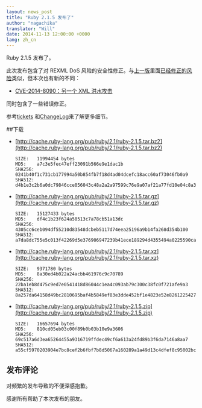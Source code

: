```yaml
---
layout: news_post
title: "Ruby 2.1.5 发布了"
author: "nagachika"
translator: "Will"
date: 2014-11-13 12:00:00 +0000
lang: zh_cn
---
```


Ruby 2.1.5 发布了。

此次发布包含了对 REXML DoS 风险的安全性修正。与[上一版](https://www.ruby-lang.org/zh_cn/news/2014/10/27/ruby-1-9-3-p550-is-released/)里面[已经修正的风险](https://www.ruby-lang.org/zh_cn/news/2014/10/27/rexml-dos-cve-2014-8080/)类似，但本次也有新的不同：

* [CVE-2014-8090：另一个 XML 洪水攻击](https://www.ruby-lang.org/zh_cn/news/2014/11/13/rexml-dos-cve-2014-8090/)

同时包含了一些错误修正。

参考[tickets](https://bugs.ruby-lang.org/projects/ruby-21/issues?set_filter=1&amp;status_id=5)
和[ChangeLog](http://svn.ruby-lang.org/repos/ruby/tags/v2_1_5/ChangeLog)来了解更多细节。

##下载

* [http://cache.ruby-lang.org/pub/ruby/2.1/ruby-2.1.5.tar.bz2](http://cache.ruby-lang.org/pub/ruby/2.1/ruby-2.1.5.tar.bz2)

      SIZE:   11994454 bytes
      MD5:    a7c3e5fec47eff23091b566e9e1dac1b
      SHA256: 0241b40f1c731cb177994a50b854fb7f18d4ad04dcefc18acc60af73046fb0a9
      SHA512: d4b1e3c2b6a0dc79846cce056043c48a2a2a97599c76e9a07af21a77fd10e04c8a34f3a60b6975181bff17b2c452af874fa073ad029549f3203e59095ab70196

* [http://cache.ruby-lang.org/pub/ruby/2.1/ruby-2.1.5.tar.gz](http://cache.ruby-lang.org/pub/ruby/2.1/ruby-2.1.5.tar.gz)

      SIZE:   15127433 bytes
      MD5:    df4c1b23f624a50513c7a78cb51a13dc
      SHA256: 4305cc6ceb094df55210d83548dcbeb5117d74eea25196a9b14fa268d354b100
      SHA512: a7da8dc755e5c013f42269d5e376906947239b41ece189294d4355494a0225590ca73b85261ddd60292934a8c432231c2308ecfa137ed9e347e68a2c1fc866c8

* [http://cache.ruby-lang.org/pub/ruby/2.1/ruby-2.1.5.tar.xz](http://cache.ruby-lang.org/pub/ruby/2.1/ruby-2.1.5.tar.xz)

      SIZE:   9371780 bytes
      MD5:    8a30ed4b022a24acbb461976c9c70789
      SHA256: 22ba1eb8d475c9ed7e0541418d86044c1ea4c093ab79c300c38fc0f721afe9a3
      SHA512: 8a257da64158d49bc2810695baf4b5849ef83e3dde452bf1e4823e52e8261225427d729fce2fb4e9b53d6d17ca9c96d491f242535c2f963738b74f90944e2a0b

* [http://cache.ruby-lang.org/pub/ruby/2.1/ruby-2.1.5.zip](http://cache.ruby-lang.org/pub/ruby/2.1/ruby-2.1.5.zip)

      SIZE:   16657694 bytes
      MD5:    810cd05eb03c00f89b0b03b10e9a3606
      SHA256: 69c517a6d3ea65264455a9316719ffdec49cf6a613a24fd89b3f6da7146a8aa7
      SHA512: a55cf5970203904e7bc8cef2b6fbf7b8d5067a160289a1a49d13c4dfef8c95002bcdf697f5d04d420ef663efad5ee80d5a9e4e7445c4db9a02f9cbc9e4b8444e

## 发布评论

对频繁的发布导致的不便深感抱歉。

感谢所有帮助了本次发布的朋友。
